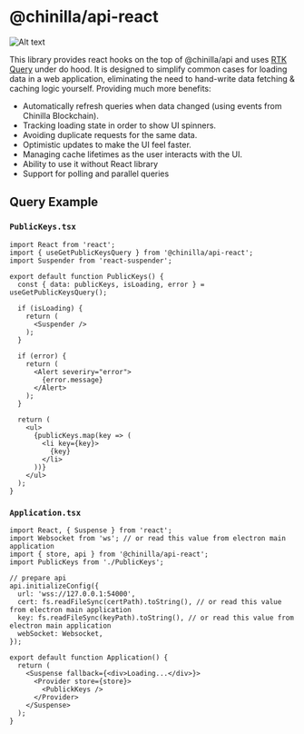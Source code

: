# @chinilla/api-react

![Alt text](https://www.chinilla.com/img/chinilla_logo.svg)

This library provides react hooks on the top of @chinilla/api and uses [RTK Query](https://redux-toolkit.js.org/rtk-query/overview) under do hood.
It is designed to simplify common cases for loading data in a web application, eliminating the need to hand-write data fetching & caching logic yourself. Providing much more benefits:

- Automatically refresh queries when data changed (using events from Chinilla Blockchain).
- Tracking loading state in order to show UI spinners.
- Avoiding duplicate requests for the same data.
- Optimistic updates to make the UI feel faster.
- Managing cache lifetimes as the user interacts with the UI.
- Ability to use it without React library
- Support for polling and parallel queries

## Query Example

### **`PublicKeys.tsx`**

```tsx
import React from 'react';
import { useGetPublicKeysQuery } from '@chinilla/api-react';
import Suspender from 'react-suspender';

export default function PublicKeys() {
  const { data: publicKeys, isLoading, error } = useGetPublicKeysQuery();

  if (isLoading) {
    return (
      <Suspender />
    );
  }

  if (error) {
    return (
      <Alert severiry="error">
        {error.message}
      </Alert>
    );
  }

  return (
    <ul>
      {publicKeys.map(key => (
        <li key={key}>
          {key}
        </li>
      ))}
    </ul>
  );
}
```

### **`Application.tsx`**

```tsx
import React, { Suspense } from 'react';
import Websocket from 'ws'; // or read this value from electron main application
import { store, api } from '@chinilla/api-react';
import PublicKeys from './PublicKeys';

// prepare api
api.initializeConfig({
  url: 'wss://127.0.0.1:54000',
  cert: fs.readFileSync(certPath).toString(), // or read this value from electron main application
  key: fs.readFileSync(keyPath).toString(), // or read this value from electron main application
  webSocket: Websocket,
});

export default function Application() {
  return (
    <Suspense fallback={<div>Loading...</div>}>
      <Provider store={store}>
        <PublickKeys />
      </Provider>
    </Suspense>
  );
}
```
